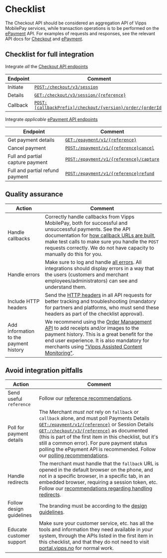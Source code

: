 <!-- START_METADATA
---
title: Checkout API checklist
sidebar_label: Checklist
sidebar_position: 23
description: Checklist for full integration with the Checkout API.
pagination_next: null
pagination_prev: null
---
END_METADATA -->

# Checklist

The Checkout API should be considered an aggregation API of Vipps MobilePay services, while transaction operations is to be performed on the [ePayment][epayment-api-reference-url] API. For examples of requests and responses, see the relevant API docs for [Checkout][checkout-api-reference-url] and [ePayment][epayment-api-reference-url].

## Checklist for full integration

Integrate *all* the [Checkout API endpoints](./checkout-api-guide.md)

| Endpoint     | Comment |
|--------------|---------|
|     Initiate | [`POST:/checkout/v3/session`][create-checkout-session-endpoint] |
|     Details  | [`GET:/checkout/v3/session/{reference}`][retrieve-sessioninfo-endpoint] |
|     Callback |[`POST:[callbackPrefix]/checkout/{version}/order/{orderId}`](checkout-api-guide.md#example-of-callback) |

Integrate *applicable* [ePayment API endpoints](https://developer.vippsmobilepay.com/docs/APIs/epayment-api/checklist/)

| Endpoint | Comment |
|----------|---------|
|     Get payment details | [`GET:/epayment/v1/{reference}`][get-payment-endpoint] |
|     Cancel payment | [`POST:/epayment/v1/{reference}cancel`][cancel-payment-endpoint] |
|     Full and partial capture payment | [`POST:/epayment/v1/{reference}/capture`][capture-payment-endpoint] |
|     Full and partial refund payment | [`POST:/epayment/v1/{reference}refund`][refund-payment-endpoint] |

## Quality assurance

| Action | Comment |
|--------|---------|
|     Handle callbacks | Correctly handle callbacks from Vipps MobilePay, both for successful and unsuccessful payments. See the API documentation for [how callback URLs are built](./checkout-api-guide.md#callback-handling), make test calls to make sure you handle the `POST` requests correctly. We do not have capacity to manually do this for you. |
|     Handle errors | Make sure to log and handle [all errors](https://developer.vippsmobilepay.com/docs/APIs/ecom-api/vipps-ecom-api.md#errors). All integrations should display errors in a way that the users (customers and merchant employees/administrators) can see and understand them.|
|     Include HTTP headers | Send the [HTTP headers](https://developer.vippsmobilepay.com/docs/knowledge-base/http-headers) in all API requests for better tracking and troubleshooting (mandatory for partners and platforms, who must send these headers as part of the checklist approval). |
|     Add information to the payment history| We recommend using the [Order Management API](https://developer.vippsmobilepay.com/docs/APIs/order-management-api) to add receipts and/or images to the payment history. This is a great benefit for the end user experience. It is also mandatory for merchants using ["Vipps Assisted Content Monitoring"](https://developer.vippsmobilepay.com/docs/APIs/order-management-api/order-management-api-guide/#vipps-assisted-content-monitoring). |

## Avoid integration pitfalls

| Action    | Comment |
|-----|-----------|
|     Send useful `reference` | Follow our [reference recommendations](https://developer.vippsmobilepay.com/docs/knowledge-base/orderid). |
|     Poll for payment details | The Merchant *must not* rely on `fallback` or `callback` alone, and must poll Payments Details [`GET:/epayment/v1/{reference}`][get-payment-endpoint] or Session Details [`GET:/checkout/v3/{reference}`][retrieve-sessioninfo-endpoint]  as documented (this is part of the first item in this checklist, but it's still a common error). For pure payment status polling the ePayment API is recommended.  Follow our [polling recommendations](https://developer.vippsmobilepay.com/docs/knowledge-base/polling-guidelines). |
|     Handle redirects| The merchant must handle that the `fallback` URL is opened in the default browser on the phone, and not in a specific browser, in a specific tab, in an embedded browser, requiring a session token, etc. Follow our [recommendations regarding handling redirects](https://developer.vippsmobilepay.com/docs/knowledge-base/redirects/). |
|     Follow design guidelines| The branding must be according to the [design guidelines](https://developer.vippsmobilepay.com/docs/design-guidelines).|
|     Educate customer support| Make sure your customer service, etc. has all the tools and information they need available in *your* system, through the APIs listed in the first item in this checklist, and that they do not need to visit [portal.vipps.no](https://portal.vipps.no) for normal work.|

[checkout-api-reference-url]: https://developer.vippsmobilepay.com/api/checkout
[create-checkout-session-endpoint]: https://developer.vippsmobilepay.com/api/checkout#tag/Session/paths/~1v3~1session/post
[retrieve-sessioninfo-endpoint]: https://developer.vippsmobilepay.com/api/checkout#tag/Session/paths/~1v3~1session~1%7BsessionId%7D/get
[epayment-api-reference-url]: https://developer.vippsmobilepay.com/api/epayment
[create-payment-endpoint]: https://developer.vippsmobilepay.com/api/epayment#tag/CreatePayments/operation/createPayment
[get-payment-endpoint]: https://developer.vippsmobilepay.com/api/epayment#tag/QueryPayments/operation/getPayment
[get-payment-event-log-endpoint]: https://developer.vippsmobilepay.com/api/epayment#tag/QueryPayments/operation/getPaymentEventLog
[cancel-payment-endpoint]: https://developer.vippsmobilepay.com/api/epayment#tag/AdjustPayments/operation/cancelPayment
[capture-payment-endpoint]: https://developer.vippsmobilepay.com/api/epayment#tag/AdjustPayments/operation/capturePayment
[refund-payment-endpoint]: https://developer.vippsmobilepay.com/api/epayment#tag/AdjustPayments/operation/refundPayment
[adjust-authorization-endpoint]: https://developer.vippsmobilepay.com/api/epayment#tag/AdjustPayments/operation/adjustAuthorization
[force-approve-endpoint]: https://developer.vippsmobilepay.com/api/epayment#tag/ForceApprove/operation/forceApprove
